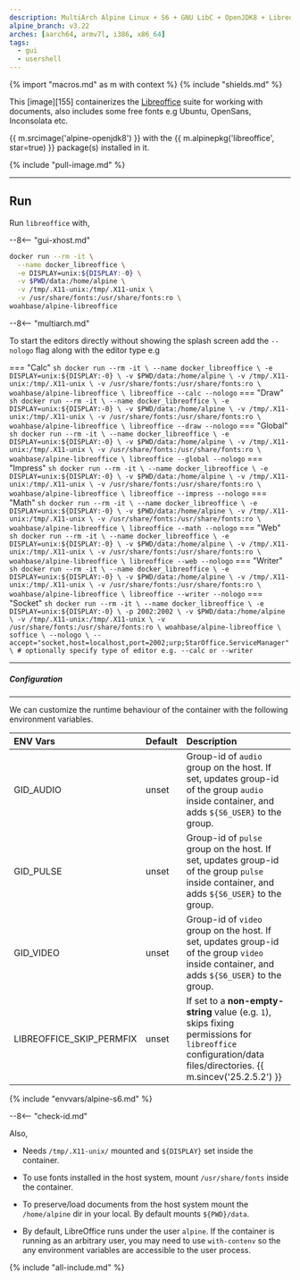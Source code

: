 ```yaml
---
description: MultiArch Alpine Linux + S6 + GNU LibC + OpenJDK8 + Libreoffice
alpine_branch: v3.22
arches: [aarch64, armv7l, i386, x86_64]
tags:
  - gui
  - usershell
---
```


{% import "macros.md" as m with context %}
{% include "shields.md" %}

This [image][155] containerizes the [Libreoffice][1] suite for
working with documents, also includes some free fonts e.g Ubuntu,
OpenSans, Inconsolata etc.

{{ m.srcimage('alpine-openjdk8') }} with the {{
m.alpinepkg('libreoffice', star=true) }} package(s) installed
in it.

{% include "pull-image.md" %}

---
Run
---

Run `libreoffice` with,

--8<-- "gui-xhost.md"

``` sh
docker run --rm -it \
  --name docker_libreoffice \
  -e DISPLAY=unix:${DISPLAY:-0} \
  -v $PWD/data:/home/alpine \
  -v /tmp/.X11-unix:/tmp/.X11-unix \
  -v /usr/share/fonts:/usr/share/fonts:ro \
woahbase/alpine-libreoffice
```

--8<-- "multiarch.md"

To start the editors directly without showing the splash screen
add the `--nologo` flag along with the editor type e.g

=== "Calc"
    ``` sh
    docker run --rm -it \
      --name docker_libreoffice \
      -e DISPLAY=unix:${DISPLAY:-0} \
      -v $PWD/data:/home/alpine \
      -v /tmp/.X11-unix:/tmp/.X11-unix \
      -v /usr/share/fonts:/usr/share/fonts:ro \
    woahbase/alpine-libreoffice \
      libreoffice --calc --nologo
    ```
=== "Draw"
    ``` sh
    docker run --rm -it \
      --name docker_libreoffice \
      -e DISPLAY=unix:${DISPLAY:-0} \
      -v $PWD/data:/home/alpine \
      -v /tmp/.X11-unix:/tmp/.X11-unix \
      -v /usr/share/fonts:/usr/share/fonts:ro \
    woahbase/alpine-libreoffice \
      libreoffice --draw --nologo
    ```
=== "Global"
    ``` sh
    docker run --rm -it \
      --name docker_libreoffice \
      -e DISPLAY=unix:${DISPLAY:-0} \
      -v $PWD/data:/home/alpine \
      -v /tmp/.X11-unix:/tmp/.X11-unix \
      -v /usr/share/fonts:/usr/share/fonts:ro \
    woahbase/alpine-libreoffice \
      libreoffice --global --nologo
    ```
=== "Impress"
    ``` sh
    docker run --rm -it \
      --name docker_libreoffice \
      -e DISPLAY=unix:${DISPLAY:-0} \
      -v $PWD/data:/home/alpine \
      -v /tmp/.X11-unix:/tmp/.X11-unix \
      -v /usr/share/fonts:/usr/share/fonts:ro \
    woahbase/alpine-libreoffice \
      libreoffice --impress --nologo
    ```
=== "Math"
    ``` sh
    docker run --rm -it \
      --name docker_libreoffice \
      -e DISPLAY=unix:${DISPLAY:-0} \
      -v $PWD/data:/home/alpine \
      -v /tmp/.X11-unix:/tmp/.X11-unix \
      -v /usr/share/fonts:/usr/share/fonts:ro \
    woahbase/alpine-libreoffice \
      libreoffice --math --nologo
    ```
=== "Web"
    ``` sh
    docker run --rm -it \
      --name docker_libreoffice \
      -e DISPLAY=unix:${DISPLAY:-0} \
      -v $PWD/data:/home/alpine \
      -v /tmp/.X11-unix:/tmp/.X11-unix \
      -v /usr/share/fonts:/usr/share/fonts:ro \
    woahbase/alpine-libreoffice \
      libreoffice --web --nologo
    ```
=== "Writer"
    ``` sh
    docker run --rm -it \
      --name docker_libreoffice \
      -e DISPLAY=unix:${DISPLAY:-0} \
      -v $PWD/data:/home/alpine \
      -v /tmp/.X11-unix:/tmp/.X11-unix \
      -v /usr/share/fonts:/usr/share/fonts:ro \
    woahbase/alpine-libreoffice \
      libreoffice --writer --nologo
    ```
=== "Socket"
    ``` sh
    docker run --rm -it \
      --name docker_libreoffice \
      -e DISPLAY=unix:${DISPLAY:-0} \
      -p 2002:2002 \
      -v $PWD/data:/home/alpine \
      -v /tmp/.X11-unix:/tmp/.X11-unix \
      -v /usr/share/fonts:/usr/share/fonts:ro \
    woahbase/alpine-libreoffice \
      soffice \
      --nologo \
      --accept="socket,host=localhost,port=2002;urp;StarOffice.ServiceManager" \
      # optionally specify type of editor e.g. --calc or --writer
    ```

---
##### Configuration
---

We can customize the runtime behaviour of the container with the
following environment variables.

| ENV Vars                 | Default | Description
| :---                     | :---    | :---
| GID_AUDIO                | unset   | Group-id of `audio` group on the host. If set, updates group-id of the group `audio` inside container, and adds `${S6_USER}` to the group.
| GID_PULSE                | unset   | Group-id of `pulse` group on the host. If set, updates group-id of the group `pulse` inside container, and adds `${S6_USER}` to the group.
| GID_VIDEO                | unset   | Group-id of `video` group on the host. If set, updates group-id of the group `video` inside container, and adds `${S6_USER}` to the group.
| LIBREOFFICE_SKIP_PERMFIX | unset   | If set to a **non-empty-string** value (e.g. `1`), skips fixing permissions for `libreoffice` configuration/data files/directories. {{ m.sincev('25.2.5.2') }}
{% include "envvars/alpine-s6.md" %}

--8<-- "check-id.md"

Also,

* Needs `/tmp/.X11-unix/` mounted and `${DISPLAY}` set inside the
  container.

* To use fonts installed in the host system, mount
  `/usr/share/fonts` inside the container.

* To preserve/load documents from the host system mount the
  `/home/alpine` dir in your local. By default mounts `${PWD}/data`.

* By default, LibreOffice runs under the user `alpine`. If the
  container is running as an arbitrary user, you may need to use
  `with-contenv` so the any environment variables are accessible
  to the user process.

[1]: https://www.libreoffice.org/

{% include "all-include.md" %}
